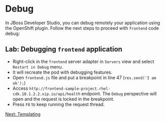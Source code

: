 Debug
=====
In JBoss Developer Studio, you can debug remotely your application using the OpenShift plugin. Follow the next steps to proceed with `frontend` code debug:

Lab: Debugging `frontend` application
-------------------------------------
* Right-click in the `frontend` server adapter in `Servers` view and select `Restart in Debug` menu.
* It will recreate the pod with debugging features.
* Open `frontend.js` file and put a breakpoint in line 47 (`res.send('I am ok');`)
* Access `http://frontend-sample-project.rhel-cdk.10.1.2.2.xip.io/api/health` endpoint. The `Debug` perspective will open and the request is locked in the breakpoint.
* Press `F8` to keep running the request thread.

[Next: Templating](https://github.com/rimolive/openshift-development-workshop/blob/master/workshop/templating.md)